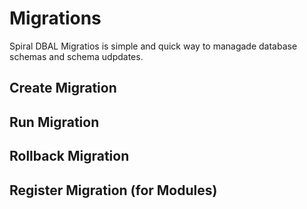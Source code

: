 # Migrations
Spiral DBAL Migratios is simple and quick way to managade database schemas and schema udpdates.


## Create Migration

## Run Migration

## Rollback Migration

## Register Migration (for Modules)